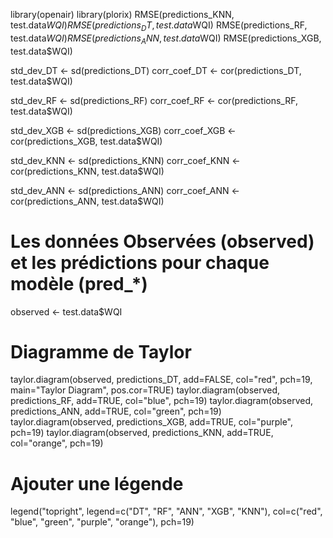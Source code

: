 library(openair)
library(plorix)
RMSE(predictions_KNN, test.data$WQI)
RMSE(predictions_DT, test.data$WQI)
RMSE(predictions_RF, test.data$WQI)
RMSE(predictions_ANN, test.data$WQI)
RMSE(predictions_XGB, test.data$WQI)

std_dev_DT <- sd(predictions_DT)
corr_coef_DT <- cor(predictions_DT, test.data$WQI)

std_dev_RF <- sd(predictions_RF)
corr_coef_RF <- cor(predictions_RF, test.data$WQI)

std_dev_XGB <- sd(predictions_XGB)
corr_coef_XGB <- cor(predictions_XGB, test.data$WQI)

std_dev_KNN <- sd(predictions_KNN)
corr_coef_KNN <- cor(predictions_KNN, test.data$WQI)

std_dev_ANN <- sd(predictions_ANN)
corr_coef_ANN <- cor(predictions_ANN, test.data$WQI)


# Les données Observées (observed) et les prédictions pour chaque modèle (pred_*)
observed <- test.data$WQI

# Diagramme de Taylor
taylor.diagram(observed, predictions_DT, add=FALSE, col="red", pch=19, main="Taylor Diagram", pos.cor=TRUE)
taylor.diagram(observed, predictions_RF, add=TRUE, col="blue", pch=19)
taylor.diagram(observed, predictions_ANN, add=TRUE, col="green", pch=19)
taylor.diagram(observed, predictions_XGB, add=TRUE, col="purple", pch=19)
taylor.diagram(observed, predictions_KNN, add=TRUE, col="orange", pch=19)

# Ajouter une légende
legend("topright", legend=c("DT", "RF", "ANN", "XGB", "KNN"), col=c("red", "blue", "green", "purple", "orange"), pch=19)
